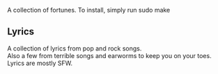 A collection of fortunes.
To install, simply run sudo make

## Lyrics ##
A collection of lyrics from pop and rock songs.  
Also a few from terrible songs and earworms to keep you on your toes.	
Lyrics are mostly SFW. 
